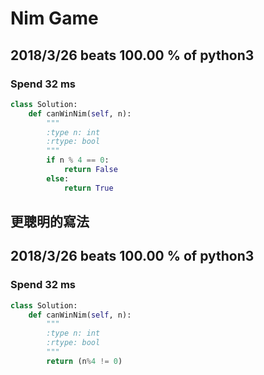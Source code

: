 # Nim Game

## 2018/3/26 beats 100.00 % of python3
### Spend 32 ms
```python
class Solution:
    def canWinNim(self, n):
        """
        :type n: int
        :rtype: bool
        """
        if n % 4 == 0:
            return False
        else:
            return True
```

## 更聰明的寫法
## 2018/3/26 beats 100.00 % of python3
### Spend 32 ms
```python
class Solution:
    def canWinNim(self, n):
        """
        :type n: int
        :rtype: bool
        """
        return (n%4 != 0)
```
